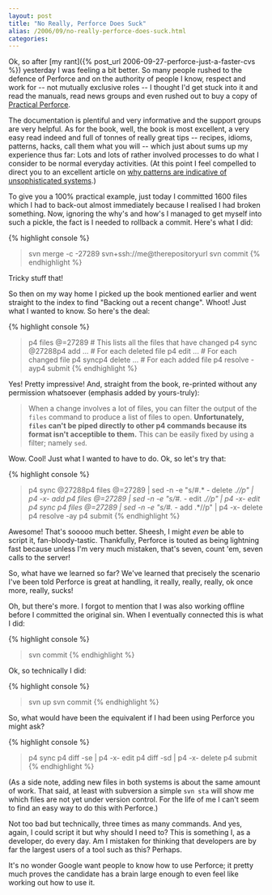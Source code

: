 ```yaml
---
layout: post
title: "No Really, Perforce Does Suck"
alias: /2006/09/no-really-perforce-does-suck.html
categories:
---
```

Ok, so after [my rant]({% post_url 2006-09-27-perforce-just-a-faster-cvs %}) yesterday I was feeling a bit better. So many people rushed to the defence of Perforce and on the authority of people I know, respect and work for -- not mutually exclusive roles -- I thought I'd get stuck into it and read the manuals, read news groups and even rushed out to buy a copy of [Practical Perforce](http://www.oreilly.com/catalog/practicalperforce/).

The documentation is plentiful and very informative and the support groups are very helpful. As for the book, well, the book is most excellent, a very easy read indeed and full of tonnes of really great tips -- recipes, idioms, patterns, hacks, call them what you will -- which just about sums up my experience thus far: Lots and lots of rather involved processes to do what I consider to be normal everyday activities. (At this point I feel compelled to direct you to an excellent article on [why patterns are indicative of unsophisticated systems](http://newbabe.pobox.com/~mjd/blog/2006/09/11/).)

To give you a 100% practical example, just today I committed 1600 files which I had to back-out almost immediately because I realised I had broken something. Now, ignoring the why's and how's I managed to get myself into such a pickle, the fact is I needed to rollback a commit. Here's what I did:

{% highlight console %}
> svn merge -c -27289 svn+ssh://me@therepositoryurl
> svn commit
{% endhighlight %}

Tricky stuff that!

So then on my way home I picked up the book mentioned earlier and went straight to the index to find "Backing out a recent change". Whoot! Just what I wanted to know. So here's the deal:

{% highlight console %}
> p4 files @=27289         # This lists all the files that have changed
> p4 sync @27288p4 add ... # For each deleted file
> p4 edit ...              # For each changed file
> p4 syncp4 delete ...     # For each added file
> p4 resolve -ayp4 submit
{% endhighlight %}

Yes! Pretty impressive! And, straight from the book, re-printed without any permission whatsoever (emphasis added by yours-truly):

> When a change involves a lot of files, you can filter the output of the `files` command to produce a list of files to open. **Unfortunately, `files` can't be piped directly to other p4 commands because its format isn't acceptible to them.** This can be easily fixed by using a filter; namely `sed`.

Wow. Cool! Just what I wanted to have to do. Ok, so let's try that:

{% highlight console %}
> p4 sync @27288p4 files @=27289 | sed -n -e "s/#.* - delete .*//p" | p4 -x- add
> p4 files @=27289 | sed -n -e "s/#.* - edit .*//p" | p4 -x- edit
> p4 sync
> p4 files @=27289 | sed -n -e "s/#.* - add .*//p" | p4 -x- delete
> p4 resolve -ay
> p4 submit
{% endhighlight %}

Awesome! That's sooooo much better. Sheesh, I might _even_ be able to script it, fan-bloody-tastic. Thankfully, Perforce is touted as being lightning fast because unless I'm very much mistaken, that's seven, count 'em, seven calls to the server!

So, what have we learned so far? We've learned that precisely the scenario I've been told Perforce is great at handling, it really, really, really, ok once more, really, sucks!

Oh, but there's more. I forgot to mention that I was also working offline before I committed the original sin. When I eventually connected this is what I did:

{% highlight console %}
> svn commit
{% endhighlight %}

Ok, so technically I did:

{% highlight console %}
> svn up
> svn commit
{% endhighlight %}

So, what would have been the equivalent if I had been using Perforce you might ask?

{% highlight console %}
> p4 sync
> p4 diff -se | p4 -x- edit
> p4 diff -sd | p4 -x- delete
> p4 submit
{% endhighlight %}

(As a side note, adding new files in both systems is about the same amount of work. That said, at least with subversion a simple `svn sta` will show me which files are not yet under version control. For the life of me I can't seem to find an easy way to do this with Perforce.)

Not too bad but technically, three times as many commands. And yes, again, I could script it but why should I need to? This is something I, as a developer, do every day. Am I mistaken for thinking that developers are by far the largest users of a tool such as this? Perhaps.

It's no wonder Google want people to know how to use Perforce; it pretty much proves the candidate has a brain large enough to even feel like working out how to use it.
